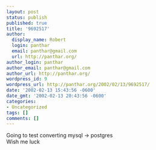 ```yaml
---
layout: post
status: publish
published: true
title: '9692517'
author:
  display_name: Robert
  login: panthar
  email: panthar@gmail.com
  url: http://panthar.org/
author_login: panthar
author_email: panthar@gmail.com
author_url: http://panthar.org/
wordpress_id: 9
wordpress_url: http://panthar.org/2002/02/13/9692517/
date: '2002-02-13 15:43:56 -0600'
date_gmt: '2002-02-13 20:43:56 -0600'
categories:
- Uncategorized
tags: []
comments: []
---
```

<p>Going to test converting mysql -> postgres<br />
Wish me luck</p>
